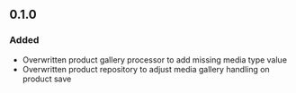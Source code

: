 ## 0.1.0

### Added
- Overwritten product gallery processor to add missing media type value
- Overwritten product repository to adjust media gallery handling on product save